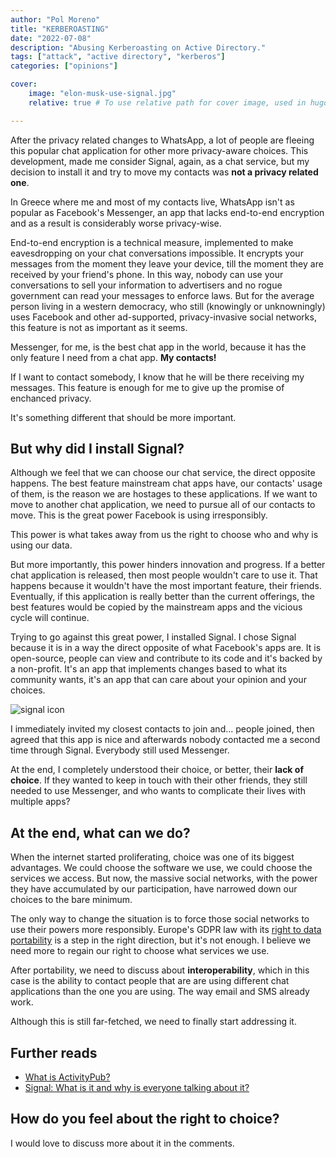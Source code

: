 ```yaml
---
author: "Pol Moreno"
title: "KERBEROASTING"
date: "2022-07-08"
description: "Abusing Kerberoasting on Active Directory."
tags: ["attack", "active directory", "kerberos"]
categories: ["opinions"]

cover:
    image: "elon-musk-use-signal.jpg"
    relative: true # To use relative path for cover image, used in hugo Page-bundles

---
```


After the privacy related changes to WhatsApp, a lot of people are fleeing this popular chat application for other more privacy-aware choices. This development, made me consider Signal, again, as a chat service, but my decision to install it and try to move my contacts was **not a privacy related one**. 

In Greece where me and most of my contacts live, WhatsApp isn't as popular as Facebook's Messenger, an app that lacks end-to-end encryption and as a result is considerably worse privacy-wise. 

End-to-end encryption is a technical measure, implemented to make eavesdropping on your chat conversations impossible. It encrypts your messages from the moment they leave your device, till the moment they are received by your friend's phone. In this way, nobody can use your conversations to sell your information to advertisers and no rogue government can read your messages to enforce laws. But for the average person living in a western democracy, who still (knowingly or unknowningly) uses Facebook and other ad-supported, privacy-invasive social networks, this feature is not as important as it seems.

Messenger, for me, is the best chat app in the world, because it has the only feature I need from a chat app. **My contacts!** 

If I want to contact somebody, I know that he will be there receiving my messages. This feature is enough for me to give up the promise of enchanced privacy.

It's something different that should be more important.

## But why did I install Signal?

Although we feel that we can choose our chat service, the direct opposite happens. The best feature mainstream chat apps have, our contacts' usage of them, is the reason we are hostages to these applications. If we want to move to another chat application, we need to pursue all of our contacts to move. This is the great power Facebook is using irresponsibly. 

This power is what takes away from us the right to choose who and why is using our data. 

But more importantly, this power hinders innovation and progress. If a better chat application is released, then most people wouldn't care to use it. That happens because it wouldn't have the most important feature, their friends. Eventually, if this application is really better than the current offerings, the best features would be copied by the mainstream apps and the vicious cycle will continue.

Trying to go against this great power, I installed Signal. I chose Signal because it is in a way the direct opposite of what Facebook's apps are. It is open-source, people can view and contribute to its code and it's backed by a non-profit. It's an app that implements changes based to what its community wants, it's an app that can care about your opinion and your choices.

![signal icon](signal-icon.jpg)

I immediately invited my closest contacts to join and... people joined, then agreed that this app is nice and afterwards nobody contacted me a second time through Signal. Everybody still used Messenger. 

At the end, I completely understood their choice, or better, their **lack of choice**. If they wanted to keep in touch with their other friends, they still needed to use Messenger, and who wants to complicate their lives with multiple apps?

## At the end, what can we do?

When the internet started proliferating, choice was one of its biggest advantages. We could choose the software we use, we could choose the services we access. But now, the massive social networks, with the power they have accumulated by our participation, have narrowed down our choices to the bare minimum.

The only way to change the situation is to force those social networks to use their powers more responsibly. Europe's GDPR law with its [right to data portability](https://www.privacypolicies.com/blog/gdpr-eight-user-rights/#6_The_Right_To_Data_Portability) is a step in the right direction, but it's not enough. I believe we need more to regain our right to choose what services we use. 

After portability, we need to discuss about **interoperability**, which in this case is the ability to contact people that are are using different chat applications than the one you are using. The way email and SMS already work. 

Although this is still far-fetched, we need to finally start addressing it.
## Further reads

* [What is ActivityPub?](https://www.jeremydormitzer.com/blog/what-is-activitypub.html)
* [Signal: What is it and why is everyone talking about it?](https://www.androidauthority.com/signal-app-1148147/)

## How do you feel about the right to choice?

I would love to discuss more about it in the comments. 
